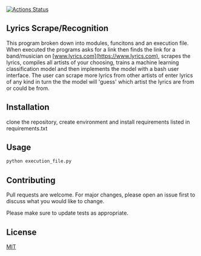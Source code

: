 [![Actions Status](https://github.com/SamuelAdamsMcGuire/lyric_scraper/workflows/code_style/badge.svg)](https://github.com/SamuelAdamsMcGuire/lyric_scraper/actions)

## Lyrics Scrape/Recognition

This program broken down into modules, funcitons and an execution file. When executed the programs asks for a link then finds the link for a band/musician on [www.lyrics.com](https://www.lyrics.com), scrapes the lyrics, compiles all artists of your choosing, trains a machine learning classification model and then implements the model with a bash user interface. The user can scrape more lyrics from other artists of enter lyrics of any kind in turn the  the model will 'guess' which artist the lyrics are from or could be from.  

## Installation

clone the repository, create environment and install requirements listed in requirements.txt

## Usage

```bash
python execution_file.py
```
## Contributing
Pull requests are welcome. For major changes, please open an issue first to discuss what you would like to change.

Please make sure to update tests as appropriate.

## License
[MIT](https://choosealicense.com/licenses/mit/)
